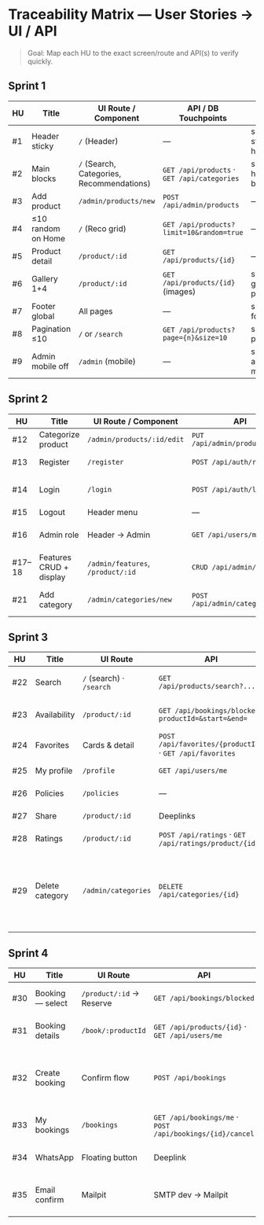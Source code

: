 # Traceability Matrix — User Stories → UI / API

> Goal: Map each HU to the exact screen/route and API(s) to verify quickly.

## Sprint 1
| HU | Title | UI Route / Component | API / DB Touchpoints | Evidence |
|---|---|---|---|---|
| #1 | Header sticky | `/` (Header) | — | s1/HU-01-sticky-header.png |
| #2 | Main blocks | `/` (Search, Categories, Recommendations) | `GET /api/products` · `GET /api/categories` | s1/HU-02-home-blocks.png |
| #3 | Add product | `/admin/products/new` | `POST /api/admin/products` | — |
| #4 | ≤10 random on Home | `/` (Reco grid) | `GET /api/products?limit=10&random=true` | — |
| #5 | Product detail | `/product/:id` | `GET /api/products/{id}` | — |
| #6 | Gallery 1+4 | `/product/:id` | `GET /api/products/{id}` (images) | s1/HU-06-gallery-1-plus-4.png |
| #7 | Footer global | All pages | — | s1/HU-07-footer.png |
| #8 | Pagination ≤10 | `/` or `/search` | `GET /api/products?page={n}&size=10` | s1/HU-08-pagination.mp4 |
| #9 | Admin mobile off | `/admin` (mobile) | — | s1/HU-09-admin-mobile.png |

## Sprint 2
| HU | Title | UI Route / Component | API | Evidence |
|---|---|---|---|---|
| #12 | Categorize product | `/admin/products/:id/edit` | `PUT /api/admin/products/{id}` | — |
| #13 | Register | `/register` | `POST /api/auth/register` | s2/HU-13-register.png |
| #14 | Login | `/login` | `POST /api/auth/login` | s2/HU-14-login-success.png |
| #15 | Logout | Header menu | — | — |
| #16 | Admin role | Header → Admin | `GET /api/users/me` | s2/HU-16-admin-role.png |
| #17–18 | Features CRUD + display | `/admin/features`, `/product/:id` | `CRUD /api/admin/features` | s2/HU-17-18-features.png |
| #21 | Add category | `/admin/categories/new` | `POST /api/admin/categories` | s2/HU-21-add-category.png |

## Sprint 3
| HU | Title | UI Route | API | Evidence |
|---|---|---|---|---|
| #22 | Search | `/` (search) · `/search` | `GET /api/products/search?...` | s3/HU-22-search-autosuggest.png |
| #23 | Availability | `/product/:id` | `GET /api/bookings/blocked?productId=&start=&end=` | s3/HU-23-availability-calendar.png |
| #24 | Favorites | Cards & detail | `POST /api/favorites/{productId}` · `GET /api/favorites` | s3/HU-24-favorites.png |
| #25 | My profile | `/profile` | `GET /api/users/me` | s3/HU-25-profile.png |
| #26 | Policies | `/policies` | — | s3/HU-26-policies.png |
| #27 | Share | `/product/:id` | Deeplinks | s3/HU-27-share.png |
| #28 | Ratings | `/product/:id` | `POST /api/ratings` · `GET /api/ratings/product/{id}` | s3/HU-28-ratings.png |
| #29 | Delete category | `/admin/categories` | `DELETE /api/categories/{id}` | s3/HU-29-delete-category-204.png · s3/HU-29-delete-category-409.png |

## Sprint 4
| HU | Title | UI Route | API | Evidence |
|---|---|---|---|---|
| #30 | Booking — select | `/product/:id` → Reserve | `GET /api/bookings/blocked` | s4/HU-30-login-gate.png |
| #31 | Booking details | `/book/:productId` | `GET /api/products/{id}` · `GET /api/users/me` | s4/HU-31-review-details.png |
| #32 | Create booking | Confirm flow | `POST /api/bookings` | s4/HU-32-confirm-success.png · s4/HU-32-reservation-e2e.mp4 |
| #33 | My bookings | `/bookings` | `GET /api/bookings/me` · `POST /api/bookings/{id}/cancel` | s4/HU-33-my-bookings.png |
| #34 | WhatsApp | Floating button | Deeplink | s4/HU-34-whatsapp-deeplink.png |
| #35 | Email confirm | Mailpit | SMTP dev → Mailpit | s4/HU-35-mailpit-booking-email.png |

